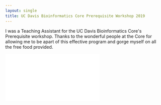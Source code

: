 ```yaml
---
layout: single
title: UC Davis Bioinformatics Core Prerequisite Workshop 2019
---
```


I was a Teaching Assistant for the UC Davis Bioinformatics Core's Prerequisite workshop. Thanks to the wonderful people at the Core for allowing me to be apart of this effective program and gorge myself on all the free food provided.   

![Prerequisite 2019 Picture](../pdfs/prereq_2019.pdf)

